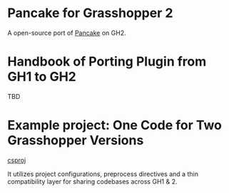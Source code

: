 # Pancake for Grasshopper 2

A open-source port of [Pancake](https://www.food4rhino.com/en/app/pancake) on GH2.

# Handbook of Porting Plugin from GH1 to GH2

TBD

# Example project: One Code for Two Grasshopper Versions

[csproj](/OneCodeTwoVersions)

It utilizes project configurations, preprocess directives and a thin compatibility layer for sharing codebases across GH1 & 2.